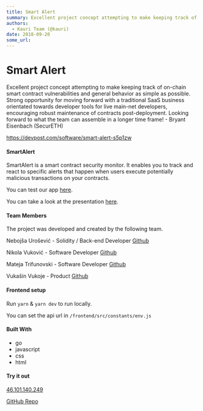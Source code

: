 ```yaml
---
title: Smart Alert
summary: Excellent project concept attempting to make keeping track of on-chain smart contract vulnerabilities and general behavior as simple as possible. Strong opportunity for moving forward with a traditional SaaS business orientated towards developer tools for live main-net developers, encouraging robust maintenance of contracts post-deployment. Looking forward to what the team can assemble in a longer time frame! - Bryant Eisenbach (SecurETH) https-//devpost.com/software/smart-alert-s5p1zw SmartAler
authors:
  - Kauri Team (@kauri)
date: 2018-09-20
some_url: 
---
```


# Smart Alert


Excellent project concept attempting to make keeping track of on-chain smart contract vulnerabilities and general behavior as simple as possible. Strong opportunity for moving forward with a traditional SaaS business orientated towards developer tools for live main-net developers, encouraging robust maintenance of contracts post-deployment. Looking forward to what the team can assemble in a longer time frame! - Bryant Eisenbach (SecurETH)

https://devpost.com/software/smart-alert-s5p1zw

#### SmartAlert
SmartAlert is a smart contract security monitor. It enables you to track and react to specific alerts that happen when users execute potentially malicious transactions on your contracts.

You can test our app [here](http://46.101.140.249/).

You can take a look at the presentation [here](https://devpost.com/software/ETHBerlinSmartAlert.pdf).

#### Team Members
The project was developed and created by the following team.

Nebojša Urošević - Solidity / Back-end Developer [Github](https://github.com/nebojsa94)

Nikola Vuković - Software Developer [Github](https://github.com/sterlu)

Mateja Trifunovski - Software Developer [Github](https://github.com/matko95)

Vukašin Vukoje - Product [Github](https://github.com/vvkio)

#### Frontend setup
Run `yarn` & `yarn dev` to run locally.

You can set the api url in `/frontend/src/constants/env.js`

#### Built With

- go
- javascript
- css
- html

#### Try it out
 [46.101.140.249](http://46.101.140.249)

 [GitHub Repo](https://github.com/nebojsa94/smart-alert)